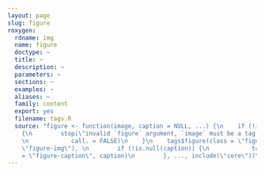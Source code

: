 ```yaml
---
layout: page
slug: figure
roxygen:
  rdname: img
  name: figure
  doctype: ~
  title: ~
  description: ~
  parameters: ~
  sections: ~
  examples: ~
  aliases: ~
  family: content
  export: yes
  filename: tags.R
  source: "figure <- function(image, caption = NULL, ...) {\n    if (!is_tag(image))
    {\n        stop(\"invalid `figure` argument, `image` must be a tag element\",
    \n            call. = FALSE)\n    }\n    tags$figure(class = \"figure\", tagAddClass(image,
    \"figure-img\"), \n        if (!is.null(caption)) {\n            tags$figcaption(class
    = \"figure-caption\", caption)\n        }, ..., include(\"core\"))\n}"
---
```

